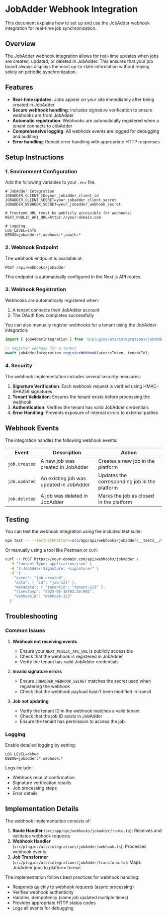 # JobAdder Webhook Integration

This document explains how to set up and use the JobAdder webhook integration for real-time job synchronization.

## Overview

The JobAdder webhook integration allows for real-time updates when jobs are created, updated, or deleted in JobAdder. This ensures that your job board always displays the most up-to-date information without relying solely on periodic synchronization.

## Features

- **Real-time updates**: Jobs appear on your site immediately after being created in JobAdder
- **Secure webhook handling**: Includes signature verification to ensure webhooks are from JobAdder
- **Automatic registration**: Webhooks are automatically registered when a tenant connects to JobAdder
- **Comprehensive logging**: All webhook events are logged for debugging and auditing
- **Error handling**: Robust error handling with appropriate HTTP responses

## Setup Instructions

### 1. Environment Configuration

Add the following variables to your `.env` file:

```
# JobAdder Integration
JOBADDER_CLIENT_ID=your_jobadder_client_id
JOBADDER_CLIENT_SECRET=your_jobadder_client_secret
JOBADDER_WEBHOOK_SECRET=your_jobadder_webhook_secret

# Frontend URL (must be publicly accessible for webhooks)
NEXT_PUBLIC_API_URL=https://your-domain.com

# Logging
LOG_LEVEL=info
DEBUG=jobadder:*,webhook:*,oauth:*
```

### 2. Webhook Endpoint

The webhook endpoint is available at:

```
POST /api/webhooks/jobadder
```

This endpoint is automatically configured in the Next.js API routes.

### 3. Webhook Registration

Webhooks are automatically registered when:

1. A tenant connects their JobAdder account
2. The OAuth flow completes successfully

You can also manually register webhooks for a tenant using the JobAdder integration:

```typescript
import { jobAdderIntegration } from '@/plugins/ats/integrations/jobAdder';

// Register webhook for a tenant
await jobAdderIntegration.registerWebhook(accessToken, tenantId);
```

### 4. Security

The webhook implementation includes several security measures:

1. **Signature Verification**: Each webhook request is verified using HMAC-SHA256 signatures
2. **Tenant Validation**: Ensures the tenant exists before processing the webhook
3. **Authentication**: Verifies the tenant has valid JobAdder credentials
4. **Error Handling**: Prevents exposure of internal errors to external parties

## Webhook Events

The integration handles the following webhook events:

| Event | Description | Action |
|-------|-------------|--------|
| `job.created` | A new job was created in JobAdder | Creates a new job in the platform |
| `job.updated` | An existing job was updated in JobAdder | Updates the corresponding job in the platform |
| `job.deleted` | A job was deleted in JobAdder | Marks the job as closed in the platform |

## Testing

You can test the webhook integration using the included test suite:

```bash
npm test -- --testPathPattern=src/app/api/webhooks/jobadder/__tests__/route.test.ts
```

Or manually using a tool like Postman or curl:

```bash
curl -X POST https://your-domain.com/api/webhooks/jobadder \
  -H "Content-Type: application/json" \
  -H "X-JobAdder-Signature: <signature>" \
  -d '{
    "event": "job.created",
    "data": { "id": "job-123" },
    "metadata": { "tenantId": "tenant-123" },
    "timestamp": "2025-05-18T03:20:00Z",
    "webhookId": "webhook-123"
  }'
```

## Troubleshooting

### Common Issues

1. **Webhook not receiving events**
   - Ensure your `NEXT_PUBLIC_API_URL` is publicly accessible
   - Check that the webhook is registered in JobAdder
   - Verify the tenant has valid JobAdder credentials

2. **Invalid signature errors**
   - Ensure `JOBADDER_WEBHOOK_SECRET` matches the secret used when registering the webhook
   - Check that the webhook payload hasn't been modified in transit

3. **Job not updating**
   - Verify the tenant ID in the webhook matches a valid tenant
   - Check that the job ID exists in JobAdder
   - Ensure the tenant has permission to access the job

### Logging

Enable detailed logging by setting:

```
LOG_LEVEL=debug
DEBUG=jobadder:*,webhook:*
```

Logs include:
- Webhook receipt confirmation
- Signature verification results
- Job processing steps
- Error details

## Implementation Details

The webhook implementation consists of:

1. **Route Handler** (`src/app/api/webhooks/jobadder/route.ts`): Receives and validates webhook requests
2. **Webhook Handler** (`src/plugins/ats/integrations/jobAdder/webhook.ts`): Processes webhook events
3. **Job Transformer** (`src/plugins/ats/integrations/jobAdder/transform.ts`): Maps JobAdder jobs to platform format

The implementation follows best practices for webhook handling:
- Responds quickly to webhook requests (async processing)
- Verifies webhook authenticity
- Handles idempotency (same job updated multiple times)
- Provides appropriate HTTP status codes
- Logs all events for debugging